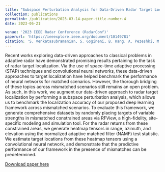```yaml
---
title: "Subspace Perturbation Analysis for Data-Driven Radar Target Localization"
collection: publications
permalink: /publication/2023-03-14-paper-title-number-4
date: 2023-06-21

venue: '2023 IEEE Radar Conference (RadarConf)'
paperurl: 'https://ieeexplore.ieee.org/document/10149781'
citation: 'S. Venkatasubramanian, S. Gogineni, B. Kang, A. Pezeshki, M. Rangaswamy and V. Tarokh, &quot;Subspace Perturbation Analysis for Data-Driven Radar Target Localization,&quot; <i>IEEE Radar Conference (RadarConf)</i>, San Antonio, TX, USA, 2023, pp. 1-5, doi: 10.1109/RadarConf2351548.2023.10149781.'
---
```

Recent works exploring data-driven approaches to classical problems in adaptive radar have demonstrated promising results pertaining to the task of radar target localization. Via the use of space-time adaptive processing (STAP) techniques and convolutional neural networks, these data-driven approaches to target localization have helped benchmark the performance of neural networks for matched scenarios. However, the thorough bridging of these topics across mismatched scenarios still remains an open problem. As such, in this work, we augment our data-driven approach to radar target localization by performing a subspace perturbation analysis, which allows us to benchmark the localization accuracy of our proposed deep learning framework across mismatched scenarios. To evaluate this framework, we generate comprehensive datasets by randomly placing targets of variable strengths in mismatched constrained areas via RFView, a high-fidelity, site-specific modeling and simulation tool. For the radar returns from these constrained areas, we generate heatmap tensors in range, azimuth, and elevation using the normalized adaptive matched filter (NAMF) test statistic. We estimate target locations from these heatmap tensors using a convolutional neural network, and demonstrate that the predictive performance of our framework in the presence of mismatches can be predetermined.

[Download paper here](https://arxiv.org/abs/2303.08241)
